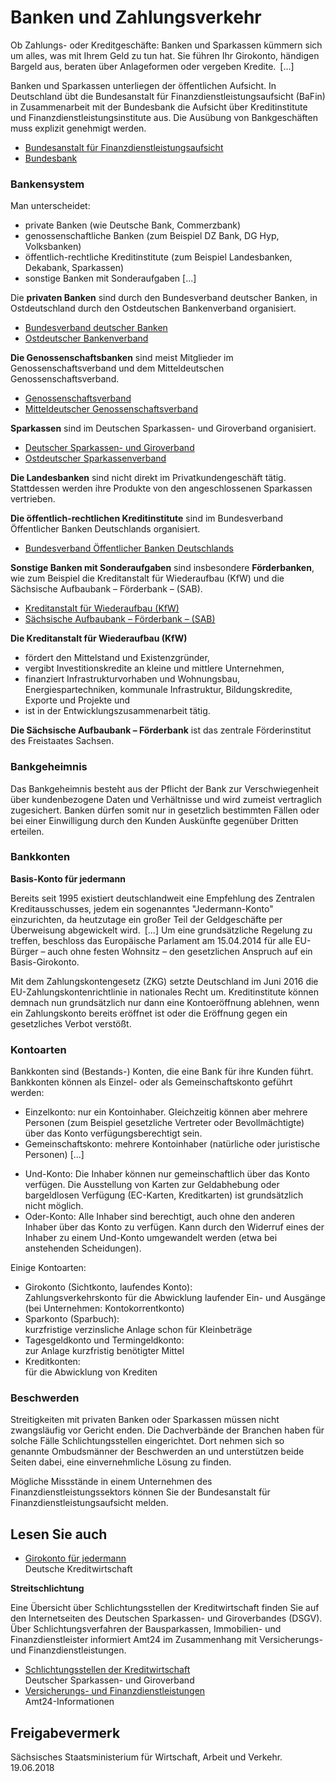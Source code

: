 # Banken und Zahlungsverkehr

Ob Zahlungs- oder Kreditgeschäfte: Banken und Sparkassen kümmern sich um alles, was mit Ihrem Geld zu tun hat. Sie führen Ihr Girokonto, händigen Bargeld aus, beraten über Anlageformen oder vergeben Kredite. [...]

Banken und Sparkassen unterliegen der öffentlichen Aufsicht. In Deutschland übt die Bundesanstalt für Finanzdienstleistungsaufsicht (BaFin) in Zusammenarbeit mit der Bundesbank die Aufsicht über Kreditinstitute und Finanzdienstleistungsinstitute aus. Die Ausübung von Bankgeschäften muss explizit genehmigt werden.

* [Bundesanstalt für Finanzdienstleistungsaufsicht](http://www.bafin.de/ "Bundesanstalt für Finanzdienstleistungsaufsicht (BaFin)")
* [Bundesbank](https://www.bundesbank.de/de "Deutsche Bundesbank")

### Bankensystem

Man unterscheidet:

* private Banken (wie Deutsche Bank, Commerzbank)
* genossenschaftliche Banken (zum Beispiel DZ Bank, DG Hyp, Volksbanken)
* öffentlich-rechtliche Kreditinstitute (zum Beispiel Landesbanken, Dekabank, Sparkassen)
* sonstige Banken mit Sonderaufgaben [...]

Die **privaten Banken** sind durch den Bundesverband deutscher Banken, in Ostdeutschland durch den Ostdeutschen Bankenverband organisiert.

* [Bundesverband deutscher Banken](https://www.bankenverband.de/ "www.bankenverband.de")
* [Ostdeutscher Bankenverband](http://www.ostbv.de/ "Website des Ostdeutschen Bankenverbands")

**Die Genossenschaftsbanken** sind meist Mitglieder im Genossenschaftsverband und dem Mitteldeutschen Genossenschaftsverband.

* [Genossenschaftsverband](http://www.genossenschaftsverband.de/ "Genossenschaftsverband e. V.")
* [Mitteldeutscher Genossenschaftsverband](https://www.genossenschaftsverband.de/ "Website des Genossenschaftsverbands")

**Sparkassen** sind im Deutschen Sparkassen- und Giroverband organisiert.

* [Deutscher Sparkassen- und Giroverband](https://www.dsgv.de/de/ "Website des Deutschen Sparkassen- und Giroverband")
* [Ostdeutscher Sparkassenverband](http://www.osv-online.de/ "Website des Ostdeutschen Sparkassenverbands")

**Die Landesbanken** sind nicht direkt im Privatkundengeschäft tätig. Stattdessen werden ihre Produkte von den angeschlossenen Sparkassen vertrieben.

**Die öffentlich-rechtlichen Kreditinstitute** sind im Bundesverband Öffentlicher Banken Deutschlands organisiert.

* [Bundesverband Öffentlicher Banken Deutschlands](https://www.voeb.de/)

**Sonstige Banken mit Sonderaufgaben** sind insbesondere **Förderbanken**, wie zum Beispiel die Kreditanstalt für Wiederaufbau (KfW) und die Sächsische Aufbaubank – Förderbank – (SAB).

* [Kreditanstalt für Wiederaufbau (KfW)](https://www.kfw.de "Website der Kreditanstalt für Wiederaufbau (KfW)")
* [Sächsische Aufbaubank – Förderbank – (SAB)](https://www.sab.sachsen.de/index.jsp "Website des Sächsische Aufbaubank (SAB)")

**Die Kreditanstalt für Wiederaufbau (KfW)**

* fördert den Mittelstand und Existenzgründer,
* vergibt Investitionskredite an kleine und mittlere Unternehmen,
* finanziert Infrastrukturvorhaben und Wohnungsbau, Energiespartechniken, kommunale Infrastruktur, Bildungskredite, Exporte und Projekte und
* ist in der Entwicklungszusammenarbeit tätig.

**Die Sächsische Aufbaubank – Förderbank** ist das zentrale Förderinstitut des Freistaates Sachsen.

### Bankgeheimnis

Das Bankgeheimnis besteht aus der Pflicht der Bank zur Verschwiegenheit über kundenbezogene Daten und Verhältnisse und wird zumeist vertraglich zugesichert. Banken dürfen somit nur in gesetzlich bestimmten Fällen oder bei einer Einwilligung durch den Kunden Auskünfte gegenüber Dritten erteilen.

### Bankkonten

**Basis-Konto für jedermann**

Bereits seit 1995 existiert deutschlandweit eine Empfehlung des Zentralen Kreditausschusses, jedem ein sogenanntes "Jedermann-Konto" einzurichten, da heutzutage ein großer Teil der Geldgeschäfte per Überweisung abgewickelt wird. [...] Um eine grundsätzliche Regelung zu treffen, beschloss das Europäische Parlament am 15.04.2014 für alle EU-Bürger – auch ohne festen Wohnsitz – den gesetzlichen Anspruch auf ein Basis-Girokonto.

Mit dem Zahlungskontengesetz (ZKG) setzte Deutschland im Juni 2016 die EU-Zahlungskontenrichtlinie in nationales Recht um. Kreditinstitute können demnach nun grundsätzlich nur dann eine Kontoeröffnung ablehnen, wenn ein Zahlungskonto bereits eröffnet ist oder die Eröffnung gegen ein gesetzliches Verbot verstößt.

### Kontoarten

Bankkonten sind (Bestands-) Konten, die eine Bank für ihre Kunden führt. Bankkonten können als Einzel- oder als Gemeinschaftskonto geführt werden:

* Einzelkonto: nur ein Kontoinhaber. Gleichzeitig können aber mehrere Personen (zum Beispiel gesetzliche Vertreter oder Bevollmächtigte) über das Konto verfügungsberechtigt sein.
* Gemeinschaftskonto: mehrere Kontoinhaber (natürliche oder juristische Personen) [...]

+ Und-Konto: Die Inhaber können nur gemeinschaftlich über das Konto verfügen. Die Ausstellung von Karten zur Geldabhebung oder bargeldlosen Verfügung (EC-Karten, Kreditkarten) ist grundsätzlich nicht möglich.
+ Oder-Konto: Alle Inhaber sind berechtigt, auch ohne den anderen Inhaber über das Konto zu verfügen. Kann durch den Widerruf eines der Inhaber zu einem Und-Konto umgewandelt werden (etwa bei anstehenden Scheidungen).

Einige Kontoarten:

* Girokonto (Sichtkonto, laufendes Konto):  
   Zahlungsverkehrskonto für die Abwicklung laufender Ein- und Ausgänge (bei Unternehmen: Kontokorrentkonto)
* Sparkonto (Sparbuch):  
   kurzfristige verzinsliche Anlage schon für Kleinbeträge
* Tagesgeldkonto und Termingeldkonto:  
   zur Anlage kurzfristig benötigter Mittel
* Kreditkonten:  
   für die Abwicklung von Krediten

### Beschwerden

Streitigkeiten mit privaten Banken oder Sparkassen müssen nicht zwangsläufig vor Gericht enden. Die Dachverbände der Branchen haben für solche Fälle Schlichtungsstellen eingerichtet. Dort nehmen sich so genannte Ombudsmänner der Beschwerden an und unterstützen beide Seiten dabei, eine einvernehmliche Lösung zu finden.

Mögliche Missstände in einem Unternehmen des Finanzdienstleistungssektors können Sie der Bundesanstalt für Finanzdienstleistungsaufsicht melden.

## Lesen Sie auch

* [Girokonto für jedermann](https://die-dk.de/kontofuehrung/konto-fuer-jedermann/ " Kapitel \"Empfehlung der kreditwirtschaftlichen Spitzenverbände zum Girokonto für jedermann\"")  
  Deutsche Kreditwirtschaft

**Streitschlichtung**

Eine Übersicht über Schlichtungsstellen der Kreditwirtschaft finden Sie auf den Internetseiten des Deutschen Sparkassen- und Giroverbandes (DSGV). Über Schlichtungsverfahren der Bausparkassen, Immobilien- und Finanzdienstleister informiert Amt24 im Zusammenhang mit Versicherungs- und Finanzdienstleistungen.

* [Schlichtungsstellen der Kreditwirtschaft](https://www.dsgv.de/de/ueber-uns/schlichtungsstelle/weitere_schlichtungsstellen.html)  
   Deutscher Sparkassen- und Giroverband
* [Versicherungs- und Finanzdienstleistungen](https://amt24dev.sachsen.de/zufi/lebenslagen/5000157)  
   Amt24-Informationen

## Freigabevermerk

Sächsisches Staatsministerium für Wirtschaft, Arbeit und Verkehr. 19.06.2018
